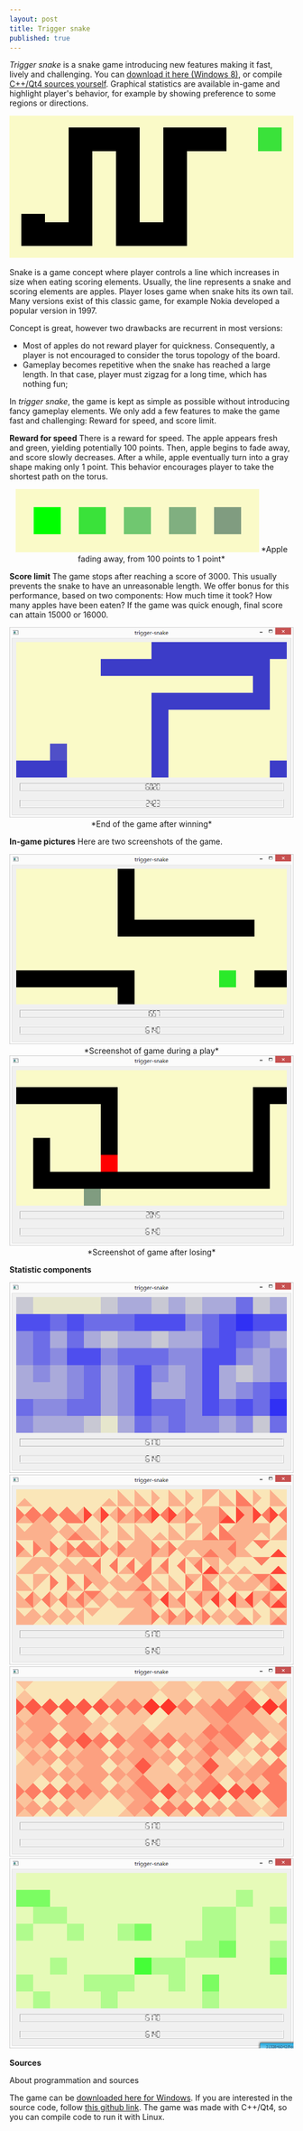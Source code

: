 ```yaml
---
layout: post
title: Trigger snake
published: true
---
```


*Trigger snake* is a snake game introducing new features making it fast, lively and challenging. You can <a href="https://github.com/ahstat/trigger-snake/raw/master/release/trigger-snake_win8.zip">download it here (Windows 8)</a>, or compile <a href="https://github.com/ahstat/trigger-snake">C++/Qt4 sources yourself</a>. Graphical statistics are available in-game and highlight player's behavior, for example by showing preference to some regions or directions.

<center><img src="../images/2014-10-11-Trigger-snake/snake_intro.png" alt="introduction picture of the game"/></center>



Snake is a game concept where player controls a line which increases in size when eating scoring elements. Usually, the line represents a snake and scoring elements are apples. Player loses game when snake hits its own tail. Many versions exist of this classic game, for example Nokia developed a popular version in 1997.

Concept is great, however two drawbacks are recurrent in most versions:
<ul>
<li>
Most of apples do not reward player for quickness. Consequently, a player is not encouraged to consider the torus topology of the board.
</li>
<li>
Gameplay becomes repetitive when the snake has reached a large length. In that case, player must zigzag for a long time, which has nothing fun;
</li>
</ul>

In *trigger snake*, the game is kept as simple as possible without introducing fancy gameplay elements. We only add a few features to make the game fast and challenging: Reward for speed, and score limit.

**Reward for speed**
There is a reward for speed. The apple appears fresh and green, yielding potentially 100 points. Then, apple begins to fade away, and score slowly decreases. After a while, apple eventually turn into a gray shape making only 1 point. This behavior encourages player to take the shortest path on the torus.
<center><img src="../images/2014-10-11-Trigger-snake/fade_apple.png" alt="apple fading with time"/>
*Apple fading away, from 100 points to 1 point*
</center>

**Score limit**
The game stops after reaching a score of 3000. This usually prevents the snake to have an unreasonable length. We offer bonus for this performance, based on two components: How much time it took? How many apples have been eaten? If the game was quick enough, final score can attain 15000 or 16000.

<center><img src="../images/2014-10-11-Trigger-snake/end2.png" alt="end of game after winning"/>
*End of the game after winning*
</center>

**In-game pictures**
Here are two screenshots of the game.

<center><img src="../images/2014-10-11-Trigger-snake/ingame.png" alt="in game picture"/>
*Screenshot of game during a play*
</center>

<center><img src="../images/2014-10-11-Trigger-snake/lose.png" alt="losing picture"/>
*Screenshot of game after losing*
</center>

**Statistic components**

<center><img src="../images/2014-10-11-Trigger-snake/end_d.png" alt="snake's density"/>
</center>

<center><img src="../images/2014-10-11-Trigger-snake/end_e.png" alt="edges' density"/>
</center>

<center><img src="../images/2014-10-11-Trigger-snake/end_ne.png" alt="non-oriented edges' density"/>
</center>

<center><img src="../images/2014-10-11-Trigger-snake/end_a.png" alt="apple's density"/>
</center>


**Sources**

About programmation and sources






The game can be <a href="https://github.com/ahstat/trigger-snake/blob/master/release/trigger-snake_win8.zip">downloaded here for Windows</a>. If you are interested in the source code, follow <a href="https://github.com/ahstat/trigger-snake">this github link</a>. The game was made with C++/Qt4, so you can compile code to run it with Linux.

